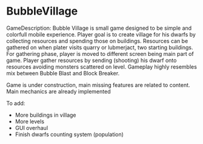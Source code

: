 # BubbleVillage

GameDescription: Bubble Village is small game designed to be simple and colorfull mobile experience. 
Player goal is to create village for his dwarfs by collecting resources and spending those on buildings.
Resources can be gathered on when plater visits quarry or lubmerjact, two starting buildings.
For gathering phase, player is moved to different screen being main part of game. 
Player gather resources by sending (shooting) his dwarf onto resources avoiding monsters scattered on level.
Gameplay highly resembles mix between Bubble Blast and Block Breaker.

Game is under construction, main missing features are related to content. Main mechanics are already implemented

To add:
- More buildings in village
- More levels
- GUI overhaul
- Finish dwarfs counting system (population)



